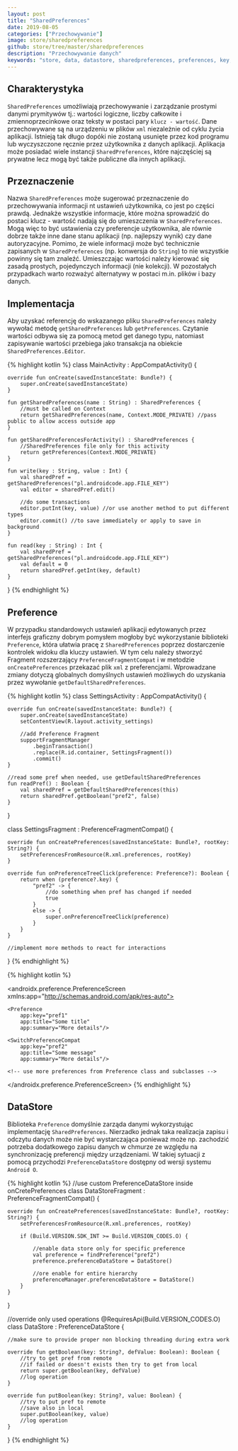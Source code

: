 ```yaml
---
layout: post
title: "SharedPreferences"
date: 2019-08-05
categories: ["Przechowywanie"]
image: store/sharedpreferences
github: store/tree/master/sharedpreferences
description: "Przechowywanie danych"
keywords: "store, data, datastore, sharedpreferences, preferences, key, value, primitive, settings, get, put, editor, android, programowanie, programming"
---
```


## Charakterystyka
`SharedPreferences` umożliwiają przechowywanie i zarządzanie prostymi danymi prymitywów tj.: wartości logiczne, liczby całkowite i zmiennoprzecinkowe oraz teksty w postaci pary `klucz - wartość`. Dane przechowywane są na urządzeniu w plików `xml` niezależnie od cyklu życia aplikacji. Istnieją tak długo dopóki nie zostaną usunięte przez kod programu lub wyczyszczone ręcznie przez użytkownika z danych aplikacji. Aplikacja może posiadać wiele instancji `SharedPreferences`, które najczęściej są prywatne lecz mogą być także publiczne dla innych aplikacji. 

## Przeznaczenie
Nazwa `SharedPreferences` może sugerować przeznaczenie do przechowywania informacji nt ustawień użytkownika, co jest po części prawdą. Jednakże wszystkie informacje, które można sprowadzić do postaci klucz - wartość nadają się do umieszczenia w `SharedPreferences`. Mogą więc to być ustawienia czy preferencje użytkownika, ale równie dobrze także inne dane stanu aplikacji (np. najlepszy wynik) czy dane autoryzacyjne. Pomimo, że wiele informacji może być technicznie zapisanych w `SharedPreferences` (np. konwersja do `String`) to nie wszystkie powinny się tam znaleźć. Umieszczając wartości należy kierować się zasadą prostych, pojedynczych informacji (nie kolekcji). W pozostałych przypadkach warto rozważyć alternatywy w postaci m.in. plików i bazy danych.

## Implementacja
Aby uzyskać referencję do wskazanego pliku `SharedPreferences` należy wywołać metodę `getSharedPreferences` lub `getPreferences`. Czytanie wartości odbywa się za pomocą metod get danego typu, natomiast zapisywanie wartości przebiega jako transakcja na obiekcie `SharedPreferences.Editor`.

{% highlight kotlin %}
class MainActivity : AppCompatActivity() {

    override fun onCreate(savedInstanceState: Bundle?) {
        super.onCreate(savedInstanceState)
    }
 
    fun getSharedPreferences(name : String) : SharedPreferences {
        //must be called on Context
        return getSharedPreferences(name, Context.MODE_PRIVATE) //pass public to allow access outside app
    }

    fun getSharedPreferencesForActivity() : SharedPreferences {
        //SharedPreferences file only for this activity
        return getPreferences(Context.MODE_PRIVATE) 
    }

    fun write(key : String, value : Int) {
        val sharedPref = getSharedPreferences("pl.androidcode.app.FILE_KEY")
        val editor = sharedPref.edit()
		
        //do some transactions
        editor.putInt(key, value) //or use another method to put different types
        editor.commit() //to save immediately or apply to save in background
    }
    
    fun read(key : String) : Int {
        val sharedPref = getSharedPreferences("pl.androidcode.app.FILE_KEY")
        val default = 0
        return sharedPref.getInt(key, default)
    }
}
{% endhighlight %}

## Preference
W przypadku standardowych ustawień aplikacji edytowanych przez interfejs graficzny dobrym pomysłem mogłoby być wykorzystanie biblioteki `Preference`, która ułatwia pracę z `SharedPreferences` poprzez dostarczenie kontrolek widoku dla kluczy ustawień. W tym celu należy stworzyć Fragment rozszerzający `PreferenceFragmentCompat` i w metodzie `onCreatePreferences` przekazać plik `xml` z preferencjami. Wprowadzane zmiany dotyczą globalnych domyślnych ustawień możliwych do uzyskania przez wywołanie `getDefaultSharedPreferences`.

{% highlight kotlin %}
class SettingsActivity : AppCompatActivity() {

    override fun onCreate(savedInstanceState: Bundle?) {
        super.onCreate(savedInstanceState)
        setContentView(R.layout.activity_settings)

        //add Preference Fragment
        supportFragmentManager
            .beginTransaction()
            .replace(R.id.container, SettingsFragment())
            .commit()
    }
	
    //read some pref when needed, use getDefaultSharedPreferences
    fun readPref() : Boolean {
        val sharedPref = getDefaultSharedPreferences(this)
        return sharedPref.getBoolean("pref2", false)
    }
}

class SettingsFragment : PreferenceFragmentCompat() {

    override fun onCreatePreferences(savedInstanceState: Bundle?, rootKey: String?) {
        setPreferencesFromResource(R.xml.preferences, rootKey)
    }
	
    override fun onPreferenceTreeClick(preference: Preference?): Boolean {
        return when (preference?.key) {
            "pref2" -> {
                //do something when pref has changed if needed
                true
            }
            else -> {
                super.onPreferenceTreeClick(preference)
            }
        }
    }
	
    //implement more methods to react for interactions
}
{% endhighlight %}

{% highlight kotlin %}
<!-- PreferenceScreen must be parent -->
<androidx.preference.PreferenceScreen
    xmlns:app="http://schemas.android.com/apk/res-auto">

    <Preference
        app:key="pref1"
        app:title="Some title"
        app:summary="More details"/>

    <SwitchPreferenceCompat
        app:key="pref2"
        app:title="Some message"
        app:summary="More details"/>

    <!-- use more preferences from Preference class and subclasses -->

</androidx.preference.PreferenceScreen>
{% endhighlight %}

## DataStore
Biblioteka `Preference` domyślnie zarząda danymi wykorzystując implementację `SharedPreferences`. Nierzadko jednak taka realizacja zapisu i odczytu danych może nie być wystarczająca ponieważ może np. zachodzić potrzeba dodatkowego zapisu danych w chmurze ze względu na synchronizację preferencji między urządzeniami. W takiej sytuacji z pomocą przychodzi `PreferenceDataStore` dostępny od wersji systemu `Android O`.

{% highlight kotlin %}
//use custom PreferenceDataStore inside onCretePreferences
class DataStoreFragment : PreferenceFragmentCompat() {

    override fun onCreatePreferences(savedInstanceState: Bundle?, rootKey: String?) {
        setPreferencesFromResource(R.xml.preferences, rootKey)

        if (Build.VERSION.SDK_INT >= Build.VERSION_CODES.O) {

            //enable data store only for specific preference
            val preference = findPreference("pref2")
            preference.preferenceDataStore = DataStore()

            //ore enable for entire hierarchy
            preferenceManager.preferenceDataStore = DataStore()
        }
    }
}

//override only used operations
@RequiresApi(Build.VERSION_CODES.O)
class DataStore : PreferenceDataStore {
    
    //make sure to provide proper non blocking threading during extra work
    
    override fun getBoolean(key: String?, defValue: Boolean): Boolean {
        //try to get pref from remote
        //if failed or doesn't exists then try to get from local
        return super.getBoolean(key, defValue)
        //log operation
    }

    override fun putBoolean(key: String?, value: Boolean) {
        //try to put pref to remote
        //save also in local
        super.putBoolean(key, value)
        //log operation
    }
}
{% endhighlight %}